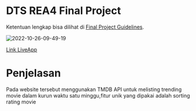 # DTS REA4 Final Project

Ketentuan lengkap bisa dilihat di [Final Project Guidelines](https://docs.google.com/document/d/122KyWNQ4xxU4aFwWbM4vIfH7LM4AH2CZEZa3YsEHjCk). 


![2022-10-26-09-49-19](https://user-images.githubusercontent.com/39402192/197923674-216196d1-c6d7-4878-81b8-aea3bfcf62d3.gif)


[Link LiveApp](https://sudomovies.netlify.app/)

# Penjelasan

Pada website tersebut menggunakan TMDB API untuk melisting trending movie dalam kurun waktu satu minggu,fitur unik yang dipakai adalah sorting rating movie
